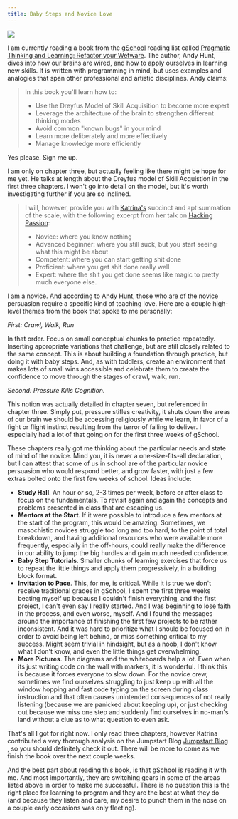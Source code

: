 ```yaml
---
title: Baby Steps and Novice Love 
---
```


![](./baby.png)

I am currently reading a book from the <a href= "http://www.gschool.it/" target= "blank">gSchool</a> reading list called
<a href= "http://pragprog.com/book/ahptl/pragmatic-thinking-and-learning" target= "blank">Pragmatic Thinking and Learning: Refactor your Wetware</a>.
The author, Andy Hunt, dives into how our brains are
wired, and how to apply ourselves in learning new skills. It is written
with programming in mind, but uses examples and analogies that span
other professional and artistic disciplines. Andy claims:

> In this book you'll learn how to:<br>  
> + Use the Dreyfus Model of Skill Acquisition to become more expert  
> + Leverage the architecture of the brain to strengthen different thinking modes  
> + Avoid common "known bugs" in your mind  
> + Learn more deliberately and more effectively  
> + Manage knowledge more efficiently  

Yes please. Sign me up.  

I am only on chapter three, but actually feeling like there might be hope
for me yet. He talks at length about the Dreyfus model of Skill
Acquistion in the first three chapters. I won't go into detail on the
model, but it's worth investigating further if you are so inclined.

> I will, however, provide you with
> <a href= "https://github.com/kytrinyx?source=cc" target= "blank">Katrina's</a> succinct and apt
> summation of the scale, with the following excerpt from her talk on 
> <a href= "http://kytrinyx.com/blog/hacking-passion" target= "blank">Hacking Passion</a>:<br>    
> + Novice: where you know nothing  
> + Advanced beginner: where you still suck, but you start seeing what
> this might be about  
> + Competent: where you can start getting shit done  
> + Proficient: where you get shit done really well  
> + Expert: where the shit you get done seems like magic to pretty much
> everyone else.  

I am a novice. And according to Andy Hunt, those who are of the novice
persuasion require a specific kind of teaching love. Here are a couple
high-level themes from the book that spoke to me personally:  

*First: Crawl, Walk, Run* 

In that order. Focus on small conceptual chunks to practice repeatedly.
Inserting appropriate variations that challenge, but are still closely
related to the same concept. This is about building a foundation through
practice, but doing it with baby steps. And, as with toddlers, create an
environment that makes lots of small wins accessible and celebrate them
to create the confidence to move through the stages of crawl, walk, run.  

*Second: Pressure Kills Cognition.*

This notion was actually detailed in chapter seven, but referenced in
chapter three. Simply put, pressure stifles creativity, it shuts down
the areas of our brain we should be accessing religiously while we
learn, in favor of a fight or flight instinct resulting from the terror
of failing to deliver. I especially had a lot of that going on for the
first three weeks of gSchool. 

These chapters really got me thinking about the particular
needs and state of mind of the novice. Mind you, it is never a
one-size-fits-all declaration, but I can attest that some of us in
school are of the particular novice persuasion who would respond better,
and grow faster, with just a few extras bolted onto the first few weeks
of school. Ideas include:<br>   
 + **Study Hall**. An hour or so, 2-3 times per week, before or after class
   to focus on the fundamentals. To revisit again and again the concepts
   and problems presented in class that are escaping us.<br>  
 + **Mentors at the Start**. If it were possible to introduce a few mentors
   at the start of the program, this would be amazing. Sometimes, we
   masochistic novices struggle too long and too hard, to the point of
   total breakdown, and having additional resources who were available
   more frequently, especially in the off-hours, could really make the
   difference in our ability to jump the big hurdles and gain much needed
   confidence.<br>  
 + **Baby Step Tutorials**. Smaller chunks of learning exercises
   that force us to repeat the little things and apply them
   progressively, in a building block format.<br>  
 + **Invitation to Pace**. This, for me, is critical. While it is true we
   don't receive traditional grades in gSchool, I spent the first three
   weeks beating myself up because I couldn't finish everything, and the
   first project, I can't even say I really started. And I was beginning
   to lose faith in the process, and even worse, myself. And I found the
   messages around the importance of finishing the first few projects to
   be rather inconsistent. And it was hard to prioritize what I should
   be focused on in order to avoid being left behind, or miss something
   critical to my success. Might seem trivial in hindsight, but as a
   noob, I don't know what I don't know, and even the little things get
   overwhelming.<br>   
 + **More Pictures**. The diagrams and the whiteboards help a lot. Even when
   its just writing code on the wall with markers, it is wonderful. I
   think this is because it forces everyone to slow down. For the novice
   crew, sometimes we find ourselves struggling to just keep up with all
   the window hopping and fast code typing on the screen during class
   instruction and that often causes unintended consequences of not
   really listening (because we are panicked about keeping up), or just
   checking out because we miss one step and suddenly find ourselves in
   no-man's land without a clue as to what question to even ask.<br> 

That's all I got for right now. I only read three chapters, however
Katrina contributed a very thorough analysis on the Jumpstart Blog <a href= "http://jumpstartlab.com/news/archives/2013/10/03/pragmatic-learning-at-gschool-part-i" target="blank">Jumpstart Blog</a> , so you should definitely check it out. There will be more to come as we
finish the book over the next couple weeks.

And the best part about reading this book, is that gSchool is reading it
with me. And most importantly, they are switching gears in some of the
areas listed above in order to make me successful. There is no question
this is the right place for learning to program and they are the best at
what they do (and because they listen and care, my desire to punch them
in the nose on a couple early occasions was only fleeting). 


